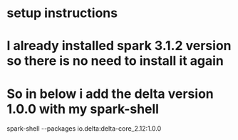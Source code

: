 # setup instructions 

# I already installed spark 3.1.2 version so there is no need to install it again 


# So in below i add the delta version 1.0.0 with my spark-shell 
spark-shell --packages io.delta:delta-core_2.12:1.0.0
